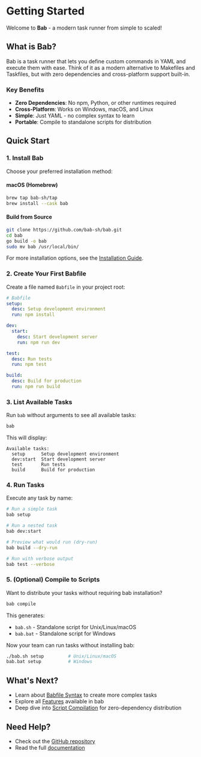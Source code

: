 # Getting Started

Welcome to **Bab** - a modern task runner from simple to scaled!

## What is Bab?

Bab is a task runner that lets you define custom commands in YAML and execute them with ease. Think of it as a modern alternative to Makefiles and Taskfiles, but with zero dependencies and cross-platform support built-in.

### Key Benefits

- **Zero Dependencies**: No npm, Python, or other runtimes required
- **Cross-Platform**: Works on Windows, macOS, and Linux
- **Simple**: Just YAML - no complex syntax to learn
- **Portable**: Compile to standalone scripts for distribution

## Quick Start

### 1. Install Bab

Choose your preferred installation method:

#### macOS (Homebrew)

```bash
brew tap bab-sh/tap
brew install --cask bab
```

#### Build from Source

```bash
git clone https://github.com/bab-sh/bab.git
cd bab
go build -o bab
sudo mv bab /usr/local/bin/
```

For more installation options, see the [Installation Guide](/installation).

### 2. Create Your First Babfile

Create a file named `Babfile` in your project root:

```yaml
# Babfile
setup:
  desc: Setup development environment
  run: npm install

dev:
  start:
    desc: Start development server
    run: npm run dev

test:
  desc: Run tests
  run: npm test

build:
  desc: Build for production
  run: npm run build
```

### 3. List Available Tasks

Run `bab` without arguments to see all available tasks:

```bash
bab
```

This will display:

```
Available tasks:
  setup      Setup development environment
  dev:start  Start development server
  test       Run tests
  build      Build for production
```

### 4. Run Tasks

Execute any task by name:

```bash
# Run a simple task
bab setup

# Run a nested task
bab dev:start

# Preview what would run (dry-run)
bab build --dry-run

# Run with verbose output
bab test --verbose
```

### 5. (Optional) Compile to Scripts

Want to distribute your tasks without requiring bab installation?

```bash
bab compile
```

This generates:
- `bab.sh` - Standalone script for Unix/Linux/macOS
- `bab.bat` - Standalone script for Windows

Now your team can run tasks without installing bab:

```bash
./bab.sh setup         # Unix/Linux/macOS
bab.bat setup          # Windows
```

## What's Next?

- Learn about [Babfile Syntax](/syntax) to create more complex tasks
- Explore all [Features](/features) available in bab
- Deep dive into [Script Compilation](/compile) for zero-dependency distribution

## Need Help?

- Check out the [GitHub repository](https://github.com/bab-sh/bab)
- Read the full [documentation](/features)
